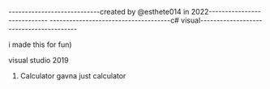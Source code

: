 ----------------------------created by @esthete014 in 2022----------------------------
-------------------------------------c# visual----------------------------------------


i made this for fun)

visual studio 2019



1) Calculator gavna
just calculator
